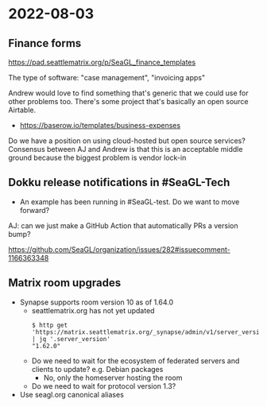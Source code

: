 # 2022-08-03

## Finance forms

https://pad.seattlematrix.org/p/SeaGL_finance_templates

The type of software: "case management", "invoicing apps"

Andrew would love to find something that's generic that we could use for other problems too. There's some project that's basically an open source Airtable.

- https://baserow.io/templates/business-expenses

Do we have a position on using cloud-hosted but open source services? Consensus between AJ and Andrew is that this is an acceptable middle ground because the biggest problem is vendor lock-in


## Dokku release notifications in #SeaGL-Tech

- An example has been running in #SeaGL-test. Do we want to move forward?

AJ: can we just make a GitHub Action that automatically PRs a version bump?

https://github.com/SeaGL/organization/issues/282#issuecomment-1166363348

## Matrix room upgrades

- Synapse supports room version 10 as of 1.64.0
	- seattlematrix.org has not yet updated
		```console
		$ http get 'https://matrix.seattlematrix.org/_synapse/admin/v1/server_version' | jq '.server_version'
		"1.62.0"
		```
	- Do we need to wait for the ecosystem of federated servers and clients to update? e.g. Debian packages
		- No, only the homeserver hosting the room
	- Do we need to wait for protocol version 1.3?
- Use seagl.org canonical aliases
